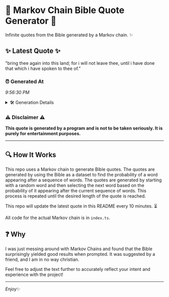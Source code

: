 # 📖 Markov Chain Bible Quote Generator 📖

Infinite quotes from the Bible generated by a Markov chain. ✨

## ✨ Latest Quote ✨
"bring thee again into this land; for i will not leave thee, until i have done that which i have spoken to thee of."

### ⏰ Generated At
*9:56:30 PM*

<details>
    <summary>🛠️ Generation Details</summary>
    <p>
        <strong>🌱 Seed:</strong> bring<br>
        <strong>🔄 Iterations:</strong> 23<br>
        <strong>📜 Context History:</strong><br>[ bring ]: thee<br>[ bring, thee ]: again<br>[ bring, thee, again ]: into<br>[ bring, thee, again, into ]: this<br>[ bring, thee, again, into, this ]: land;<br>[ bring, thee, again, into, this, land; ]: for<br>[ thee, again, into, this, land;, for ]: i<br>[ again, into, this, land;, for, i ]: will<br>[ into, this, land;, for, i, will ]: not<br>[ this, land;, for, i, will, not ]: leave<br>[ land;, for, i, will, not, leave ]: thee,<br>[ for, i, will, not, leave, thee, ]: until<br>[ i, will, not, leave, thee,, until ]: i<br>[ will, not, leave, thee,, until, i ]: have<br>[ not, leave, thee,, until, i, have ]: done<br>[ leave, thee,, until, i, have, done ]: that<br>[ thee,, until, i, have, done, that ]: which<br>[ until, i, have, done, that, which ]: i<br>[ i, have, done, that, which, i ]: have<br>[ have, done, that, which, i, have ]: spoken<br>[ done, that, which, i, have, spoken ]: to<br>[ that, which, i, have, spoken, to ]: thee<br>[ which, i, have, spoken, to, thee ]: of.<br>
    </p>
</details>

### ⚠️ Disclaimer ⚠️
**This quote is generated by a program and is not to be taken seriously. It is purely for entertainment purposes.**

---

## 🔍 How It Works

This repo uses a Markov chain to generate Bible quotes. The quotes are generated by using the Bible as a dataset to find the probability of a word appearing after a sequence of words. The quotes are generated by starting with a random word and then selecting the next word based on the probability of it appearing after the current sequence of words. This process is repeated until the desired length of the quote is reached.

This repo will update the latest quote in this README every 10 minutes. ⏳

All code for the actual Markov chain is in `index.ts`.

## ❓ Why

I was just messing around with Markov Chains and found that the Bible surprisingly yielded good results when prompted. 
It was suggested by a friend, and I am in no way christian.

Feel free to adjust the text further to accurately reflect your intent and experience with the project!

---

*Enjoy*✨
